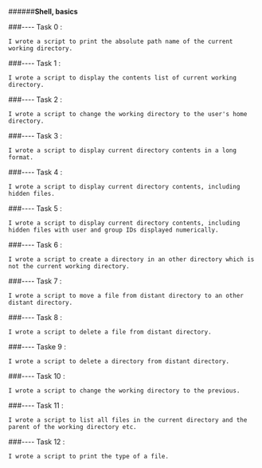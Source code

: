 ######**Shell, basics**

###---- Task 0  : 

	I wrote a script to print the absolute path name of the current working directory. 

###---- Task 1 :
	
	I wrote a script to display the contents list of current working directory.

###---- Task 2 : 

	I wrote a script to change the working directory to the user's home directory.

###---- Task 3 : 	

	I wrote a script to display current directory contents in a long format.

###---- Task 4 :

	I wrote a script to display current directory contents, including hidden files.

###---- Task 5 : 

	I wrote a script to display current directory contents, including hidden files with user and group IDs displayed numerically.

###---- Task 6 :

	I wrote a script to create a directory in an other directory which is not the current working directory. 

###---- Task 7 : 

	I wrote a script to move a file from distant directory to an other distant directory.

###---- Task 8 : 

	I wrote a script to delete a file from distant directory. 

###---- Taske 9 : 

	I wrote a script to delete a directory from distant directory.

###---- Task 10 : 

	I wrote a script to change the working directory to the previous. 

###---- Task 11 :

	I wrote a script to list all files in the current directory and the parent of the working directory etc. 

###---- Task 12 : 

	I wrote a script to print the type of a file. 








